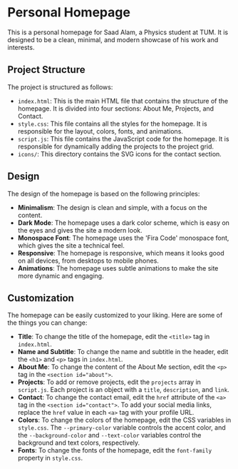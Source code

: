 # Personal Homepage

This is a personal homepage for Saad Alam, a Physics student at TUM. It is designed to be a clean, minimal, and modern showcase of his work and interests.

## Project Structure

The project is structured as follows:

- `index.html`: This is the main HTML file that contains the structure of the homepage. It is divided into four sections: About Me, Projects, and Contact.
- `style.css`: This file contains all the styles for the homepage. It is responsible for the layout, colors, fonts, and animations.
- `script.js`: This file contains the JavaScript code for the homepage. It is responsible for dynamically adding the projects to the project grid.
- `icons/`: This directory contains the SVG icons for the contact section.

## Design

The design of the homepage is based on the following principles:

- **Minimalism**: The design is clean and simple, with a focus on the content.
- **Dark Mode**: The homepage uses a dark color scheme, which is easy on the eyes and gives the site a modern look.
- **Monospace Font**: The homepage uses the 'Fira Code' monospace font, which gives the site a technical feel.
- **Responsive**: The homepage is responsive, which means it looks good on all devices, from desktops to mobile phones.
- **Animations**: The homepage uses subtle animations to make the site more dynamic and engaging.

## Customization

The homepage can be easily customized to your liking. Here are some of the things you can change:

- **Title**: To change the title of the homepage, edit the `<title>` tag in `index.html`.
- **Name and Subtitle**: To change the name and subtitle in the header, edit the `<h1>` and `<p>` tags in `index.html`.
- **About Me**: To change the content of the About Me section, edit the `<p>` tag in the `<section id="about">`.
- **Projects**: To add or remove projects, edit the `projects` array in `script.js`. Each project is an object with a `title`, `description`, and `link`.
- **Contact**: To change the contact email, edit the `href` attribute of the `<a>` tag in the `<section id="contact">`. To add your social media links, replace the `href` value in each `<a>` tag with your profile URL.
- **Colors**: To change the colors of the homepage, edit the CSS variables in `style.css`. The `--primary-color` variable controls the accent color, and the `--background-color` and `--text-color` variables control the background and text colors, respectively.
- **Fonts**: To change the fonts of the homepage, edit the `font-family` property in `style.css`.